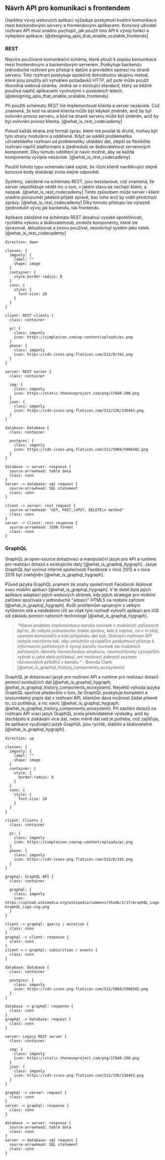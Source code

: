 
## Návrh API pro komunikaci s frontendem

Úspěšný vývoj webových aplikací vyžaduje poskytnutí kvalitní komunikace
mezi backendovými servery a frontendovými aplikacemi.
Koncový uživatel rozhraní API musí snadno pochopit,
jak použít toto API k vývoji funkcí a vylepšení aplikace. [@designing_apis_that_enable_scalable_frontends]

### REST

Nejvíce používané komunikační schéma,
které slouží k popisu komunikace mezi frontendovým a backendovým serverem.
Poskytuje backendu jednoduché rozhraní pro přístup k datům a provádění operací na straně serveru.
Toto rozhraní poskytuje společně dohodnutou skupinu metod, které jsou použity při vytváření požadavků HTTP,
jež poté může použít libovolná webová stránka.
Jedná se o existující standard, který se běžně používá napříč aplikacemi vyvinutými v posledních letech. [@designing_apis_that_enable_scalable_frontends]

Při použití schématu REST lze implementovat klienta a server nezávisle.
Což znamená, že kód na straně klienta může být kdykoli změněn,
aniž by byl ovlivněn provoz serveru, a kód na straně serveru může být změněn,
aniž by byl ovlivněn provoz klienta. [@what_is_rest_codecademy]

Pokud každá strana zná formát zpráv, které má posílat té druhé,
mohou být tyto strany modulární a oddělené.
Když se oddělí problematika uživatelského rozhraní od problematiky ukládání dat,
zlepší se flexibilita rozhraní napříč platformami
a zjednoduší se škálovatelnost serverových komponent.
Díky tomuto oddělení je navíc možné, aby se každá komponenta vyvíjela nezávisle. [@what_is_rest_codecademy]

Použití tohoto typu schématu také zajistí,
že různí klienti navštěvující stejné koncové body dostávají zcela stejné odpovědi.

Systémy, založené na schématu REST, jsou bezstavové, což znamená,
že server nepotřebuje vědět nic o tom, v jakém stavu se nachází klient, a naopak. [@what_is_rest_codecademy]
Tímto způsobem může server i klient snadno porozumět jakékoli přijaté zprávě,
bez toho aniž by viděl předchozí zprávy. [@what_is_rest_codecademy]
Díky tomuto přístupu lze výrazně zjednodušit vývoj jak backendu, tak frontendu.

Aplikace založené na schématu REST dosahují vysoké spolehlivosti,
rychlého výkonu a škálovatelnosti, protože komponenty, které lze spravovat,
aktualizovat a znovu používat, neovlivňují systém jako celek. [@what_is_rest_codecademy]

```{.d2 #fig:rest_comunication_diagram caption="REST komunikační diagram"}
direction: down

classes: {
  imgonly: {
    label: ""
    shape: image
  }
  container: {
    style.border-radius: 8
  }
  conn: {
    style: {
      font-size: 28
    }
  }
}

client: REST clients {
  class: container

  pc: {
    class: imgonly
    icon: https://simpleicon.com/wp-content/uploads/pc.png
  }
  phone: {
    class: imgonly
    icon: https://cdn-icons-png.flaticon.com/512/0/191.png
  }
}

server: REST server {
  class: container

  img: {
    class: imgonly
    icon: https://static.thenounproject.com/png/17840-200.png
  }
  json: {
    class: imgonly
    icon: https://cdn-icons-png.flaticon.com/512/136/136443.png
  }
}

database: Database {
  class: container

  postgres: {
    class: imgonly
    icon: https://cdn-icons-png.flaticon.com/512/5968/5968342.png
  }
}

database -> server: response {
  source-arrowhead: table data
  class: conn
}
server -> database: sql request {
  source-arrowhead: SQL statement
  class: conn
}

client -> server: rest request {
  source-arrowhead: "GET, POST,\nPUT, DELETE\n method"
  class: conn
}
server -> client: rest response {
  source-arrowhead: JSON format
  class: conn
}
```

### GraphQL

GraphQL je open-source dotazovací a manipulační jazyk pro API
a runtime pro realizaci dotazů s existujícími daty [@what_is_graphql_hygraph].
Jazyk GraphQL byl vyvinut interně společností Facebook v roce 2012
a v roce 2015 byl zveřejněn [@what_is_graphql_hygraph].

Původ jazyka GraphQL pramení ze snahy společnosti Facebook škálovat svou mobilní aplikaci [@what_is_graphql_hygraph].
V té době byla jejich aplikace adaptací jejich webových stránek,
kdy jejich strategie pro mobilní zařízení spočívala v jednoduché "adopci" HTML5 na mobilní zařízení [@what_is_graphql_hygraph].
Kvůli problémům spojeným s velkým vytížením sítě
a neideálním UX se však tým rozhodl vytvořit aplikaci pro iOS od základu pomocí nativních technologií [@what_is_graphql_hygraph].

> *"Hlavní problém implementace kanálu novinek v mobilních zařízeních byl to,
že nebylo jednoduché získat zprávu, kdo ji napsal, co v ní stojí, seznam komentářů a kdo příspěvku dal lajk.
Stávající rozhraní API nebyla navržena tak, aby umožnila vývojářům poskytnout přístup k informacím potřebných
k vývoji kanálu novinek na mobilních zařízeních.
Neměly hierarchickou strukturu, neumožňovaly vývojářům vybrat si jaká data potřebují,
ani možnost zobrazit seznam různorodých příběhů v kanálu."*
\- Brenda Clark [@what_is_graphql_history_components_ecosystem]

GraphQL je dotazovací jazyk pro rozhraní API
a runtime pro realizaci dotazů pomocí existujících dat [@what_is_graphql_hygraph; @what_is_graphql_history_components_ecosystem].
Největší výhoda jazyka GraphQL spočívá především v tom,
že GraphQL poskytuje kompletní a srozumitelný popis dat v rozhraní API,
klientům dává možnost žádat přesně to, co potřebují, a nic navíc [@what_is_graphql_hygraph; @what_is_graphql_history_components_ecosystem].
Při zasílání dotazů na rozhraní API vrací jazyk GraphQL zcela předvídatelné výsledky,
aniž by docházelo k získávání více dat, nebo méně dat než je potřeba,
což zajišťuje, že aplikace využívající jazyk GraphQL jsou rychlé,
stabilní a škálovatelné [@what_is_graphql_hygraph].

```{.d2 #fig:graphql_comunication_diagram caption="GraphQL komunikační diagram"}
direction: up

classes: {
  imgonly: {
    label: ""
    shape: image
  }
  container: {
    style: {
      border-radius: 8
    }
  }
  conn: {
    style: {
      font-size: 28
    }
  }
}

client: Clients {
  class: container

  pc: {
    class: imgonly
    icon: https://simpleicon.com/wp-content/uploads/pc.png
  }
  phone: {
    class: imgonly
    icon: https://cdn-icons-png.flaticon.com/512/0/191.png
  }
}

graphql: GraphQL API {
  class: container

  graphql: {
    class: imgonly
    icon: https://upload.wikimedia.org/wikipedia/commons/thumb/1/17/GraphQL_Logo.svg/800px-GraphQL_Logo.svg.png
  }
}

client -> graphql: querry / mutation {
  class: conn
}
graphql -> client: response {
  class: conn
}
client <-> graphql: subscrition / events {
  class: conn
}

database: Database {
  class: container

  postgres: {
    class: imgonly
    icon: https://cdn-icons-png.flaticon.com/512/5968/5968342.png
  }
}

database -> graphql: response {
  class: conn
}
graphql -> database: request {
  class: conn
}

server: Legacy REST server {
  class: container

  img: {
    class: imgonly
    icon: https://static.thenounproject.com/png/17840-200.png
  }
  json: {
    class: imgonly
    icon: https://cdn-icons-png.flaticon.com/512/136/136443.png
  }
}

graphql -> server: request {
  class: conn
}
server -> graphql: response {
  class: conn
}

database -> server: response {
  source-arrowhead: table data
  class: conn
}
server -> database: sql request {
  source-arrowhead: SQL statement
  class: conn
}
```

